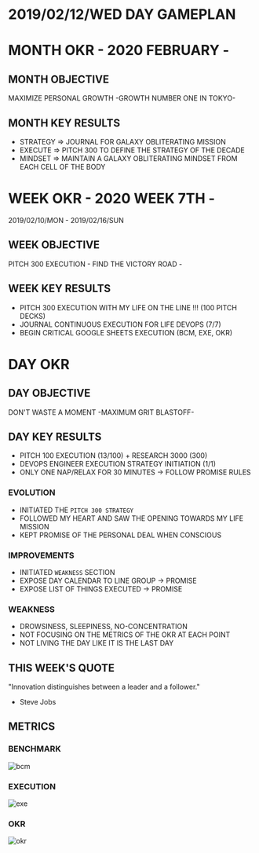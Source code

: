 # 2019/02/12/WED DAY GAMEPLAN

# MONTH OKR - 2020 FEBRUARY -

## MONTH OBJECTIVE

MAXIMIZE PERSONAL GROWTH -GROWTH NUMBER ONE IN TOKYO-

## MONTH KEY RESULTS

- STRATEGY => JOURNAL FOR GALAXY OBLITERATING MISSION
- EXECUTE => PITCH 300 TO DEFINE THE STRATEGY OF THE DECADE
- MINDSET => MAINTAIN A GALAXY OBLITERATING MINDSET FROM EACH CELL OF THE BODY

# WEEK OKR - 2020 WEEK 7TH -

2019/02/10/MON - 2019/02/16/SUN

## WEEK OBJECTIVE

PITCH 300 EXECUTION - FIND THE VICTORY ROAD -

## WEEK KEY RESULTS

- PITCH 300 EXECUTION WITH MY LIFE ON THE LINE !!! (100 PITCH DECKS)
- JOURNAL CONTINUOUS EXECUTION FOR LIFE DEVOPS (7/7)
- BEGIN CRITICAL GOOGLE SHEETS EXECUTION (BCM, EXE, OKR)

# DAY OKR

## DAY OBJECTIVE

DON'T WASTE A MOMENT -MAXIMUM GRIT BLASTOFF-

## DAY KEY RESULTS

- PITCH 100 EXECUTION (13/100) + RESEARCH 3000 (300)
- DEVOPS ENGINEER EXECUTION STRATEGY INITIATION (1/1)
- ONLY ONE NAP/RELAX FOR 30 MINUTES -> FOLLOW PROMISE RULES

### EVOLUTION

- INITIATED THE `PITCH 300 STRATEGY`
- FOLLOWED MY HEART AND SAW THE OPENING TOWARDS MY LIFE MISSION
- KEPT PROMISE OF THE PERSONAL DEAL WHEN CONSCIOUS

### IMPROVEMENTS

- INITIATED `WEAKNESS` SECTION
- EXPOSE DAY CALENDAR TO LINE GROUP -> PROMISE
- EXPOSE LIST OF THINGS EXECUTED -> PROMISE

### WEAKNESS

- DROWSINESS, SLEEPINESS, NO-CONCENTRATION
- NOT FOCUSING ON THE METRICS OF THE OKR AT EACH POINT
- NOT LIVING THE DAY LIKE IT IS THE LAST DAY

## THIS WEEK'S QUOTE

"Innovation distinguishes between a leader and a follower."

- Steve Jobs

## METRICS

### BENCHMARK

![bcm](https://docs.google.com/spreadsheets/d/e/2PACX-1vTpPWIAMTPfc-oKNewk1rz-IaLbIaBbYkntFbdDdH0vzeTMDLjzjPofa-U7Oq78bC5yWef3IJIJLQTt/pubchart?oid=769092142&format=image)

### EXECUTION

![exe](https://docs.google.com/spreadsheets/d/e/2PACX-1vSuOkMBga9caCj_-s5lCUpKAm_g709LCRHKXl1jlhRcQzJAA9hV7hijS-_kirwCgAH63fAOkKQ7a2PU/pubchart?oid=2109237086&format=image)

### OKR

![okr](https://docs.google.com/spreadsheets/d/e/2PACX-1vQaIxVOhcTO9eL02wk2MaBiuWaxTblpsRkyjCjXV1HvozE_RHMsvMucpmmnw-PLkoBHvXUwpe_GHjNU/pubchart?oid=2109237086&format=image)
